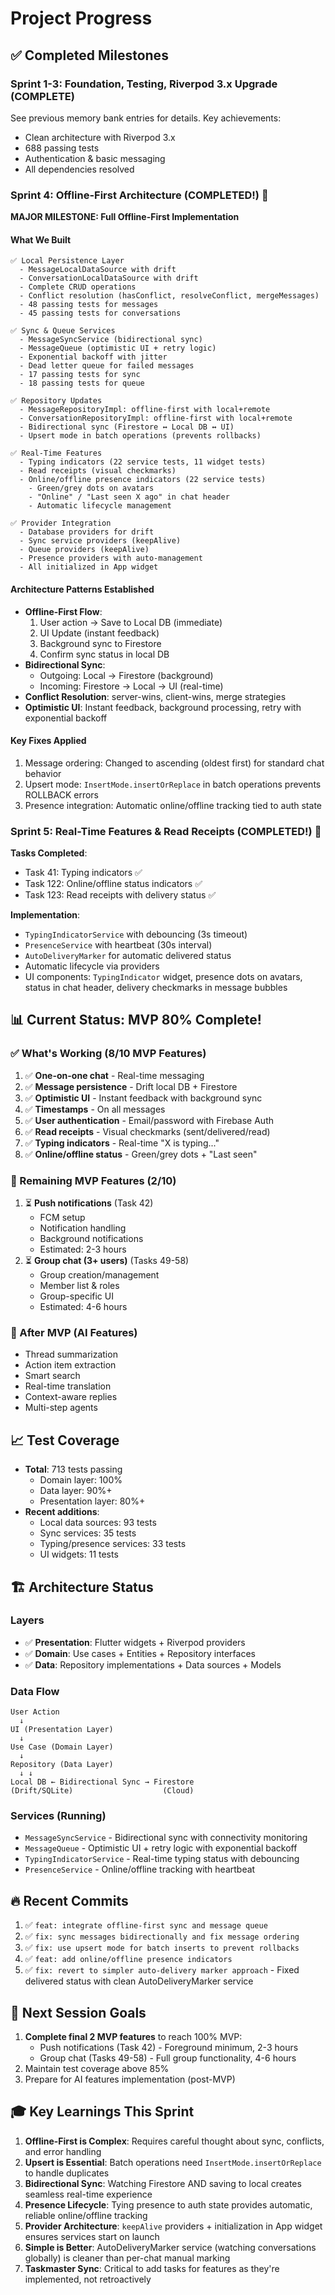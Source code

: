 # Project Progress

## ✅ Completed Milestones

### Sprint 1-3: Foundation, Testing, Riverpod 3.x Upgrade (COMPLETE)
See previous memory bank entries for details. Key achievements:
- Clean architecture with Riverpod 3.x
- 688 passing tests
- Authentication & basic messaging
- All dependencies resolved

### Sprint 4: Offline-First Architecture (COMPLETED!) 🎉

**MAJOR MILESTONE: Full Offline-First Implementation**

#### What We Built
```
✅ Local Persistence Layer
  - MessageLocalDataSource with drift
  - ConversationLocalDataSource with drift
  - Complete CRUD operations
  - Conflict resolution (hasConflict, resolveConflict, mergeMessages)
  - 48 passing tests for messages
  - 45 passing tests for conversations

✅ Sync & Queue Services
  - MessageSyncService (bidirectional sync)
  - MessageQueue (optimistic UI + retry logic)
  - Exponential backoff with jitter
  - Dead letter queue for failed messages
  - 17 passing tests for sync
  - 18 passing tests for queue

✅ Repository Updates
  - MessageRepositoryImpl: offline-first with local+remote
  - ConversationRepositoryImpl: offline-first with local+remote
  - Bidirectional sync (Firestore ↔ Local DB ↔ UI)
  - Upsert mode in batch operations (prevents rollbacks)

✅ Real-Time Features
  - Typing indicators (22 service tests, 11 widget tests)
  - Read receipts (visual checkmarks)
  - Online/offline presence indicators (22 service tests)
    - Green/grey dots on avatars
    - "Online" / "Last seen X ago" in chat header
    - Automatic lifecycle management

✅ Provider Integration
  - Database providers for drift
  - Sync service providers (keepAlive)
  - Queue providers (keepAlive)
  - Presence providers with auto-management
  - All initialized in App widget
```

#### Architecture Patterns Established
- **Offline-First Flow**:
  1. User action → Save to Local DB (immediate)
  2. UI Update (instant feedback)
  3. Background sync to Firestore
  4. Confirm sync status in local DB
- **Bidirectional Sync**:
  - Outgoing: Local → Firestore (background)
  - Incoming: Firestore → Local → UI (real-time)
- **Conflict Resolution**: server-wins, client-wins, merge strategies
- **Optimistic UI**: Instant feedback, background processing, retry with exponential backoff

#### Key Fixes Applied
1. Message ordering: Changed to ascending (oldest first) for standard chat behavior
2. Upsert mode: `InsertMode.insertOrReplace` in batch operations prevents ROLLBACK errors
3. Presence integration: Automatic online/offline tracking tied to auth state

### Sprint 5: Real-Time Features & Read Receipts (COMPLETED!) 🎉

**Tasks Completed**:
- Task 41: Typing indicators ✅
- Task 122: Online/offline status indicators ✅
- Task 123: Read receipts with delivery status ✅

**Implementation**:
- `TypingIndicatorService` with debouncing (3s timeout)
- `PresenceService` with heartbeat (30s interval)
- `AutoDeliveryMarker` for automatic delivered status
- Automatic lifecycle via providers
- UI components: `TypingIndicator` widget, presence dots on avatars, status in chat header, delivery checkmarks in message bubbles

## 📊 Current Status: MVP 80% Complete!

### ✅ What's Working (8/10 MVP Features)
1. ✅ **One-on-one chat** - Real-time messaging
2. ✅ **Message persistence** - Drift local DB + Firestore
3. ✅ **Optimistic UI** - Instant feedback with background sync
4. ✅ **Timestamps** - On all messages
5. ✅ **User authentication** - Email/password with Firebase Auth
6. ✅ **Read receipts** - Visual checkmarks (sent/delivered/read)
7. ✅ **Typing indicators** - Real-time "X is typing..."
8. ✅ **Online/offline status** - Green/grey dots + "Last seen"

### 🚧 Remaining MVP Features (2/10)
1. ⏳ **Push notifications** (Task 42)
   - FCM setup
   - Notification handling
   - Background notifications
   - Estimated: 2-3 hours
2. ⏳ **Group chat (3+ users)** (Tasks 49-58)
   - Group creation/management
   - Member list & roles
   - Group-specific UI
   - Estimated: 4-6 hours

### 🎯 After MVP (AI Features)
- Thread summarization
- Action item extraction
- Smart search
- Real-time translation
- Context-aware replies
- Multi-step agents

## 📈 Test Coverage
- **Total**: 713 tests passing
  - Domain layer: 100%
  - Data layer: 90%+
  - Presentation layer: 80%+
- **Recent additions**:
  - Local data sources: 93 tests
  - Sync services: 35 tests
  - Typing/presence services: 33 tests
  - UI widgets: 11 tests

## 🏗️ Architecture Status

### Layers
- ✅ **Presentation**: Flutter widgets + Riverpod providers
- ✅ **Domain**: Use cases + Entities + Repository interfaces
- ✅ **Data**: Repository implementations + Data sources + Models

### Data Flow
```
User Action
  ↓
UI (Presentation Layer)
  ↓
Use Case (Domain Layer)
  ↓
Repository (Data Layer)
  ↓ ↓
Local DB ← Bidirectional Sync → Firestore
(Drift/SQLite)                    (Cloud)
```

### Services (Running)
- `MessageSyncService` - Bidirectional sync with connectivity monitoring
- `MessageQueue` - Optimistic UI + retry logic with exponential backoff
- `TypingIndicatorService` - Real-time typing status with debouncing
- `PresenceService` - Online/offline tracking with heartbeat

## 🔥 Recent Commits
1. ✅ `feat: integrate offline-first sync and message queue`
2. ✅ `fix: sync messages bidirectionally and fix message ordering`
3. ✅ `fix: use upsert mode for batch inserts to prevent rollbacks`
4. ✅ `feat: add online/offline presence indicators`
5. ✅ `fix: revert to simpler auto-delivery marker approach` - Fixed delivered status with clean AutoDeliveryMarker service

## 📝 Next Session Goals
1. **Complete final 2 MVP features** to reach 100% MVP:
   - Push notifications (Task 42) - Foreground minimum, 2-3 hours
   - Group chat (Tasks 49-58) - Full group functionality, 4-6 hours
2. Maintain test coverage above 85%
3. Prepare for AI features implementation (post-MVP)

## 🎓 Key Learnings This Sprint
1. **Offline-First is Complex**: Requires careful thought about sync, conflicts, and error handling
2. **Upsert is Essential**: Batch operations need `InsertMode.insertOrReplace` to handle duplicates
3. **Bidirectional Sync**: Watching Firestore AND saving to local creates seamless real-time experience
4. **Presence Lifecycle**: Tying presence to auth state provides automatic, reliable online/offline tracking
5. **Provider Architecture**: `keepAlive` providers + initialization in App widget ensures services start on launch
6. **Simple is Better**: AutoDeliveryMarker service (watching conversations globally) is cleaner than per-chat manual marking
7. **Taskmaster Sync**: Critical to add tasks for features as they're implemented, not retroactively
